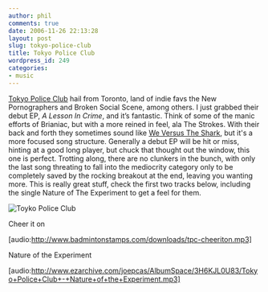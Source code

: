 ```yaml
---
author: phil
comments: true
date: 2006-11-26 22:13:28
layout: post
slug: tokyo-police-club
title: Tokyo Police Club
wordpress_id: 249
categories:
- music
---
```


[Tokyo Police Club](http://www.tokyopoliceclub.net) hail from Toronto, land of indie favs the New Pornographers and Broken Social Scene, among others. I just grabbed their debut EP, _A Lesson In Crime_, and it’s fantastic. Think of some of the manic efforts of Brianiac, but with a more reined in feel, ala The Strokes.  With their back and forth they sometimes sound like [We Versus The Shark](http://fak3r.com/2005/10/05/we-versus-the-shark/), but it's a more focused song structure.  Generally a debut EP will be hit or miss, hinting at a good long player, but chuck that thought out the window, this one is perfect.  Trotting along, there are no clunkers in the bunch, with only the last song threating to fall into the mediocrity category only to be completely saved by the rocking breakout at the end, leaving you wanting more.  This is really great stuff, check the first two tracks below, including the single Nature of The Experiment to get a feel for them.

![Toyko Police Club](http://fak3r.com/wp-content/uploads/2006/11/tpc.png)

Cheer it on

[audio:http://www.badmintonstamps.com/downloads/tpc-cheeriton.mp3]

Nature of the Experiment

[audio:http://www.ezarchive.com/joepcas/AlbumSpace/3H6KJL0U83/Tokyo+Police+Club+-+Nature+of+the+Experiment.mp3]
